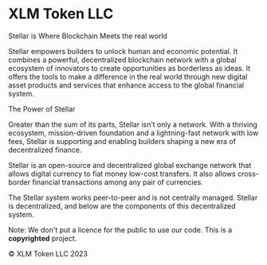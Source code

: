 # XLM Token LLC

Stellar is Where Blockchain Meets the real world

Stellar empowers builders to unlock human and economic potential. It combines a powerful, decentralized blockchain network with a global ecosystem of innovators to create opportunities as borderless as ideas. It offers the tools to make a difference in the real world through new digital asset products and services that enhance access to the global financial system.

The Power of Stellar

Greater than the sum of its parts, Stellar isn’t only a network. With a thriving ecosystem, mission-driven foundation and a lightning-fast network with low fees, Stellar is supporting and enabling builders shaping a new era of decentralized finance.

Stellar is an open-source and decentralized global exchange network that allows digital currency to fiat money low-cost transfers. It also allows cross-border financial transactions among any pair of currencies.

The Stellar system works peer-to-peer and is not centrally managed. Stellar is decentralized, and below are the components of this decentralized system.

Note: We don't put a licence for the public to use our code. This is a **copyrighted** project.

&copy; XLM Token LLC 2023


